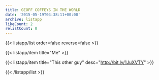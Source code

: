 ```yaml
---
title: GEOFF COFFEYS IN THE WORLD
date: '2015-05-19T04:38:11+00:00'
archive: listapp
likeCount: 2
relistCount: 0
---
```


{{< listapp/list order=false reverse=false >}}

   {{< listapp/item title="Me" >}}

   {{< listapp/item title="This other guy"
      desc="http://bit.ly/1JuXVTY" >}}

{{< /listapp/list >}}

